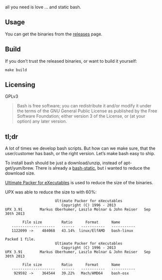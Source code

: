 all you need is love ... and static bash.

## Usage

You can get the binaries from the [releases](https://github.com/lalyos/bash-static-upx/releases) page.


## Build

If you don’t trust the released binaries, or want to build it yourself:
```
make build
```

## Licensing

GPLv3

> Bash is free software; you can redistribute it and/or modify it under the terms
> of the GNU General Public License as published by the Free Software Foundation;
> either version 3 of the License, or (at your option) any later version.

## tl;dr

A lot of times we develop bash scripts. But how can we make sure, that the
user/customer has bash, or the right version. Let’s make bash easy to ship.

To install bash should be just a download/unzip, instead of apt-get/yum/brew.
There is already a [bash-static](https://github.com/robxu9/bash-static),
but i wanted to reduce the download size.

[Ultimate Packer for eXecutables](http://upx.sourceforge.net) is used to reduce 
the size of the binaries.

UPX was able to reduce the size to with 60%:

```
                       Ultimate Packer for eXecutables
                          Copyright (C) 1996 - 2013
UPX 3.91        Markus Oberhumer, Laszlo Molnar & John Reiser   Sep 30th 2013

        File size         Ratio      Format      Name
   --------------------   ------   -----------   -----------
   1122099 ->    484068   43.14%  linux/ElfAMD   bash-linux

Packed 1 file.
                       Ultimate Packer for eXecutables
                          Copyright (C) 1996 - 2013
UPX 3.91        Markus Oberhumer, Laszlo Molnar & John Reiser   Sep 30th 2013

        File size         Ratio      Format      Name
   --------------------   ------   -----------   -----------
    929592 ->    364544   39.22%   Mach/AMD64    bash-osx

```

